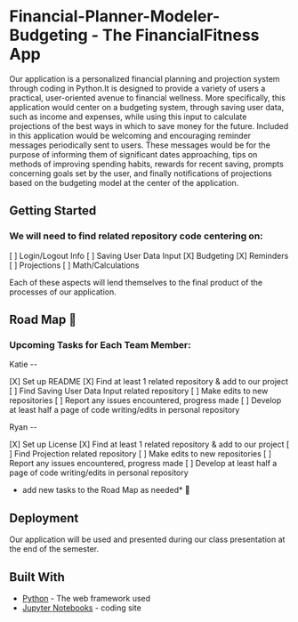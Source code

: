# Financial-Planner-Modeler-Budgeting - The FinancialFitness App

Our application is a personalized financial planning and projection system through coding in Python.It is designed to provide a variety of users a practical, user-oriented avenue to financial wellness. More specifically, this application would center on a budgeting system, through saving user data, such as income and expenses, while using this input to calculate projections of the best ways in which to save money for the future. Included in this application would be welcoming and encouraging reminder messages periodically sent to users. These messages would be for the purpose of informing them of significant dates approaching, tips on methods of improving spending habits, rewards for recent saving, prompts concerning goals set by the user, and finally notifications of projections based on the budgeting model at the center of the application. 


## Getting Started

### We will need to find related repository code centering on:

[ ] Login/Logout Info
[ ] Saving User Data Input
[X] Budgeting
[X] Reminders
[ ] Projections
[ ] Math/Calculations

Each of these aspects will lend themselves to the final product of the processes of our application. 

## Road Map :round_pushpin:

### Upcoming Tasks for Each Team Member: 

Katie --

 [X] Set up README
 [X] Find at least 1 related repository & add to our project
 [ ] Find Saving User Data Input related repository
 [ ] Make edits to new repositories
 [ ] Report any issues encountered, progress made
 [ ] Develop at least half a page of code writing/edits in personal repository

Ryan --

 [X] Set up License
 [X] Find at least 1 related repository & add to our project
 [ ] Find Projection related repository
 [ ] Make edits to new repositories 
 [ ] Report any issues encountered, progress made
 [ ] Develop at least half a page of code writing/edits in personal repository
 
 * add new tasks to the Road Map as needed* :speech_balloon: 


## Deployment

Our application will be used and presented during our class presentation at the end of the semester. 

## Built With

* [Python]() - The web framework used
* [Jupyter Notebooks]() - coding site


